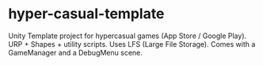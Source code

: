 # hyper-casual-template
Unity Template project for hypercasual games (App Store / Google Play). URP + Shapes + utility scripts. Uses LFS (Large File Storage). Comes with a GameManager and a DebugMenu scene. 
